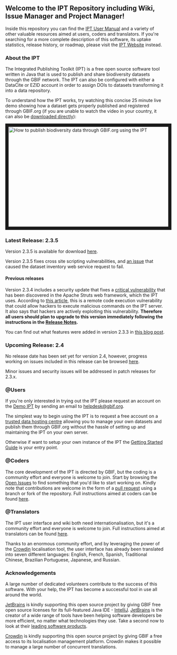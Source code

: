 ## Welcome to the IPT Repository including Wiki, Issue Manager and Project Manager! 

Inside this repository you can find the [IPT User Manual](https://github.com/gbif/ipt/wiki/IPT2ManualNotes.wiki) and a variety of other valuable resources aimed at users, coders and translators. If you're searching for a more complete description of this software, its uptake statistics, release history, or roadmap, please visit the [IPT Website](http://www.gbif.org/ipt) instead.

### About the IPT

The Integrated Publishing Toolkit (IPT) is a free open source software tool written in Java that is used to publish and share biodiversity datasets through the GBIF network. The IPT can also be configured with either a DataCite or EZID account in order to assign DOIs to datasets transforming it into a data repository. 

To understand how the IPT works, try watching this concise 25 minute live demo showing how a dataset gets properly published and registered through GBIF.org (if you are unable to watch the video in your country, it can also be [downloaded directly](http://videos.contentful.com/q553fnlofhvs/3iCjm4lxRSiCYE6Qq2A4GG/63b5690e48de42b0872ba4c25d629fe9/Introduction_to_publishing_using_the_GBIF_Integrated_Publishing_Toolkit__28IPT_29.mp4)):

<a href="https://www.youtube.com/embed/eDH9IoTrMVE?ecver=1" target="_blank"><img src="https://raw.githubusercontent.com/wiki/gbif/ipt/gbif-ipt-docs/screenshots/IPTDemoVideoIntroSlide.png" alt="How to publish biodiversity data through GBIF.org using the IPT" width="560" height="315" border="10" /></a>

### Latest Release: 2.3.5

Version 2.3.5 is available for download [here](http://repository.gbif.org/content/groups/gbif/org/gbif/ipt/2.3.5/ipt-2.3.5.war). 

Version 2.3.5 fixes cross site scripting vulnerabilities, and [an issue](https://github.com/gbif/ipt/issues/1344) that caused the dataset inventory web service request to fail.

#### Previous releases 

Version 2.3.4 includes a security update that fixes a [critical vulnerability](https://struts.apache.org/docs/s2-045.html) that has been discovered in the Apache Struts web framework, which the IPT uses. According to [this article](http://thehackernews.com/2017/03/apache-struts-framework.html), this is a remote code execution vulnerability that could allow hackers to execute malicious commands on the IPT server. It also says that hackers are actively exploiting this vulnerability. **Therefore all users should plan to upgrade to this version immediately following the instructions in the [Release Notes](https://github.com/gbif/ipt/wiki/IPTReleaseNotes233.wiki).**


You can find out what features were added in version 2.3.3 in [this blog post](http://gbif.blogspot.dk/2017/01/ipt-v233-your-repository-for.html).

### Upcoming Release: 2.4

No release date has been set yet for version 2.4, however, progress working on issues included in this release can be browsed [here](https://github.com/gbif/ipt/projects/2).

Minor issues and security issues will be addressed in patch releases for 2.3.x.

### @Users

If you're only interested in trying out the IPT please request an account on the [Demo IPT](http://ipt.gbif.org) by sending an email to helpdesk@gbif.org. 

The simplest way to begin using the IPT is to request a free account on a [trusted data hosting centre](https://github.com/gbif/ipt/wiki/dataHostingCentres) allowing you to manage your own datasets and publish them through GBIF.org without the hassle of setting up and maintaining the IPT on your own server.

Otherwise if want to setup your own instance of the IPT the [Getting Started Guide](https://github.com/gbif/ipt/wiki/IPT2ManualNotes.wiki#getting-started-guide) is your entry point. 

### @Coders 

The core development of the IPT is directed by GBIF, but the coding is a community effort and everyone is welcome to join. Start by browsing the [Open Issues](https://github.com/gbif/ipt/issues) to find something that you'd like to start working on. Kindly note that contributions are welcome in the form of a [pull request](https://help.github.com/articles/creating-a-pull-request/) using a branch or fork of the repository. Full instructions aimed at coders can be found [here](HowToContribute.wiki).

### @Translators

The IPT user interface and wiki both need internationalisation, but it's a community effort and everyone is welcome to join. Full instructions aimed at translators can be found [here](https://github.com/gbif/ipt/wiki/HowToTranslate.wiki).

Thanks to an enormous community effort, and by leveraging the power of the [Crowdin](https://crowdin.com/project/gbif-ipt) localisation tool, the user interface has already been translated into seven different languages: English, French, Spanish, Traditional Chinese, Brazilian Portuguese, Japanese, and Russian. 

### Acknowledgements

A large number of dedicated volunteers contribute to the success of this software. With your help, the IPT has become a successful tool in use all around the world.  

[JetBrains](http://www.jetbrains.com/) is kindly supporting this open source project by giving GBIF free open source licenses for its full-featured Java IDE - [IntelliJ](http://www.jetbrains.com/idea/). [JetBrains](http://www.jetbrains.com/) is the creator of a wide range of tools have been helping software developers be more efficient, no matter what technologies they use. Take a second now to look at their [leading software products](http://www.jetbrains.com/).

[Crowdin](https://crowdin.com/) is kindly supporting this open source project by giving GBIF a free access to its localisation management platform. Crowdin makes it possible to manage a large number of concurrent translations.

